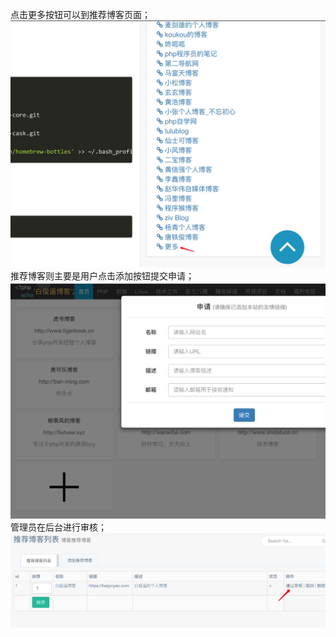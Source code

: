 点击更多按钮可以到推荐博客页面；  
![](./images/17.jpg)   
推荐博客则主要是用户点击添加按钮提交申请；  
![](./images/18.jpg)   
管理员在后台进行审核；  
![](./images/19.jpg)   